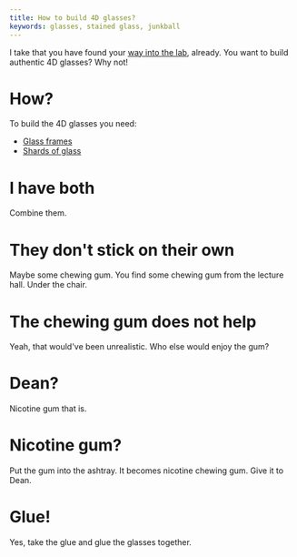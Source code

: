 ```yaml
---
title: How to build 4D glasses?
keywords: glasses, stained glass, junkball
---
```


I take that you have found your [way into the lab](070-lab.md), already.
You want to build authentic 4D glasses? Why not!

# How?
To build the 4D glasses you need:
 - [Glass frames](110-glasses.md)
 - [Shards of glass](105-shards.md)

# I have both
Combine them.

# They don't stick on their own
Maybe some chewing gum. You find some chewing gum from the lecture hall. Under the chair.

# The chewing gum does not help
Yeah, that would've been unrealistic. Who else would enjoy the gum?

# Dean?
Nicotine gum that is.

# Nicotine gum?
Put the gum into the ashtray. It becomes nicotine chewing gum. Give it to Dean.

# Glue!
Yes, take the glue and glue the glasses together.
